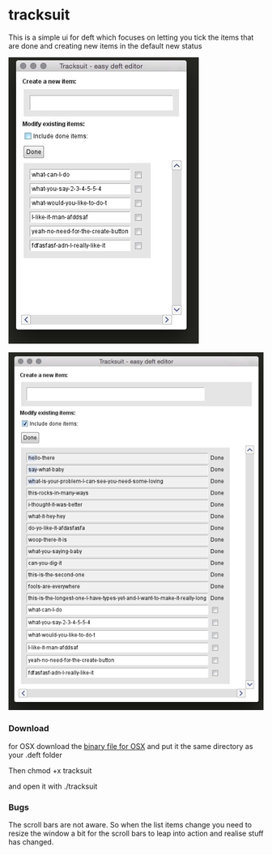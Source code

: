 # tracksuit

This is a simple ui for deft which focuses on letting you tick the items that are done and creating new items in the default new status

![image](https://raw.githubusercontent.com/kingsleyh/tracksuit/master/.README/deft_ui_1.jpg)

![image](https://raw.githubusercontent.com/kingsleyh/tracksuit/master/.README/deft_ui_2.jpg)

### Download

for OSX download the [binary file for OSX](https://github.com/kingsleyh/tracksuit/raw/master/bin/tracksuit) and put it the same directory as your .deft folder

Then chmod +x tracksuit

and open it with ./tracksuit

### Bugs

The scroll bars are not aware. So when the list items change you need to resize the window a bit for the scroll bars to leap into action and realise stuff has changed.
